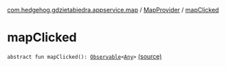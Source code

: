 [com.hedgehog.gdzietabiedra.appservice.map](../index.md) / [MapProvider](index.md) / [mapClicked](./map-clicked.md)

# mapClicked

`abstract fun mapClicked(): `[`Observable`](http://reactivex.io/RxJava/javadoc/io/reactivex/Observable.html)`<`[`Any`](https://kotlinlang.org/api/latest/jvm/stdlib/kotlin/-any/index.html)`>` [(source)](https://github.com/asvid/GdzieTaBiedra/tree/master/app/src/main/java/com/hedgehog/gdzietabiedra/appservice/map/MapProvider.kt#L26)